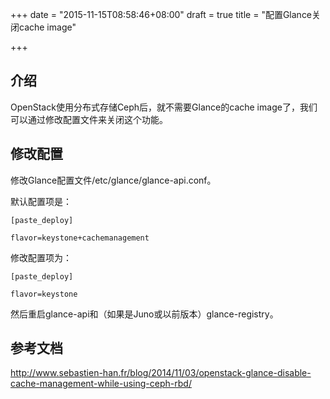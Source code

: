 +++
date = "2015-11-15T08:58:46+08:00"
draft = true
title = "配置Glance关闭cache image"

+++

## 介绍

OpenStack使用分布式存储Ceph后，就不需要Glance的cache image了，我们可以通过修改配置文件来关闭这个功能。

## 修改配置

修改Glance配置文件/etc/glance/glance-api.conf。

默认配置项是：

```
[paste_deploy]

flavor=keystone+cachemanagement
```

修改配置项为：

```
[paste_deploy]

flavor=keystone
```

然后重启glance-api和（如果是Juno或以前版本）glance-registry。

## 参考文档

http://www.sebastien-han.fr/blog/2014/11/03/openstack-glance-disable-cache-management-while-using-ceph-rbd/
